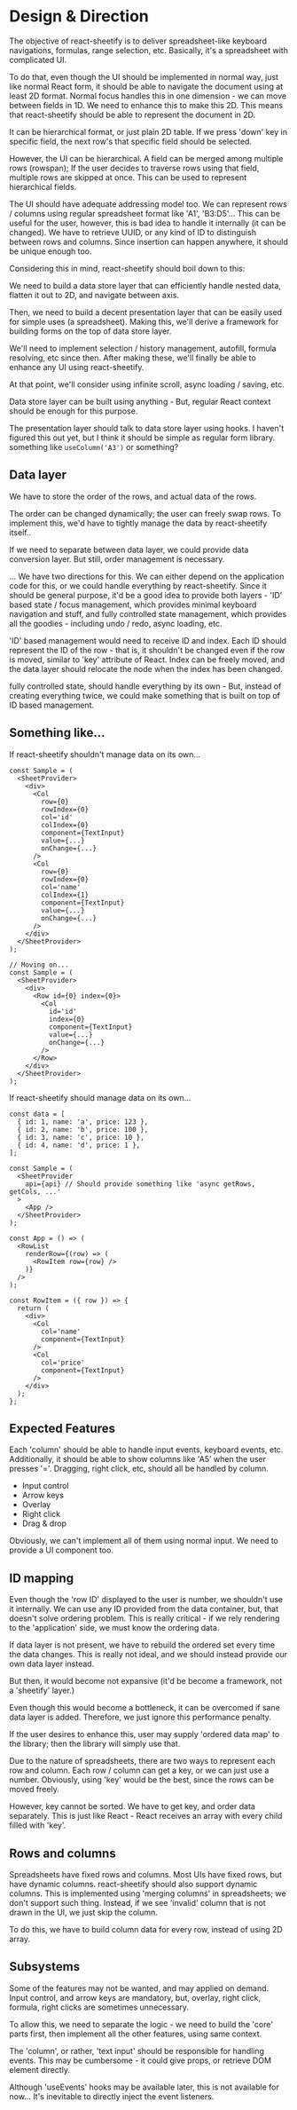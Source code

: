 # Design & Direction
The objective of react-sheetify is to deliver spreadsheet-like keyboard
navigations, formulas, range selection, etc. Basically, it's a spreadsheet with
complicated UI.

To do that, even though the UI should be implemented in normal way, just
like normal React form, it should be able to navigate the document using at
least 2D format. Normal focus handles this in one dimension - we can move
between fields in 1D. We need to enhance this to make this 2D. This means that
react-sheetify should be able to represent the document in 2D.

It can be hierarchical format, or just plain 2D table. If we press 'down' key
in specific field, the next row's that specific field should be selected.

However, the UI can be hierarchical. A field can be merged among multiple
rows (rowspan); If the user decides to traverse rows using that field, multiple
rows are skipped at once. This can be used to represent hierarchical fields.

The UI should have adequate addressing model too. We can represent rows / 
columns using regular spreadsheet format like 'A1', 'B3:D5'... This can be
useful for the user, however, this is bad idea to handle it internally (it can
be changed). We have to retrieve UUID, or any kind of ID to distinguish
between rows and columns. Since insertion can happen anywhere, it should be
unique enough too.

Considering this in mind, react-sheetify should boil down to this:

We need to build a data store layer that can efficiently handle nested data,
flatten it out to 2D, and navigate between axis.

Then, we need to build a decent presentation layer that can be easily
used for simple uses (a spreadsheet). Making this, we'll derive a framework
for building forms on the top of data store layer.

We'll need to implement selection / history management, autofill, formula
resolving, etc since then. After making these, we'll finally be able to enhance
any UI using react-sheetify.

At that point, we'll consider using infinite scroll, async loading / saving,
etc.

Data store layer can be built using anything - But, regular React context
should be enough for this purpose.

The presentation layer should talk to data store layer using hooks. I haven't
figured this out yet, but I think it should be simple as regular form library.
something like `useColumn('A3')` or something?

## Data layer
We have to store the order of the rows, and actual data of the rows.

The order can be changed dynamically; the user can freely swap rows. To
implement this, we'd have to tightly manage the data by react-sheetify itself..

If we need to separate between data layer, we could provide data conversion
layer. But still, order management is necessary.

... We have two directions for this. We can either depend on the application
code for this, or we could handle everything by react-sheetify. Since it should
be general purpose, it'd be a good idea to provide both layers - 'ID' based
state / focus management, which provides minimal keyboard navigation and
stuff, and fully controlled state management, which provides all the goodies -
including undo / redo, async loading, etc.

'ID' based management would need to receive ID and index. Each ID should
represent the ID of the row - that is, it shouldn't be changed even if the
row is moved, similar to 'key' attribute of React.
Index can be freely moved, and the data layer should relocate the node when
the index has been changed.

fully controlled state, should handle everything by its own - But, instead of
creating everything twice, we could make something that is built on top of
ID based management.

## Something like...

If react-sheetify shouldn't manage data on its own...

```tsx
const Sample = (
  <SheetProvider>
    <div>
      <Col
        row={0}
        rowIndex={0}
        col='id'
        colIndex={0}
        component={TextInput}
        value={...}
        onChange={...}
      />
      <Col
        row={0}
        rowIndex={0}
        col='name'
        colIndex={1}
        component={TextInput}
        value={...}
        onChange={...}
      />
    </div>
  </SheetProvider>
);

// Moving on...
const Sample = (
  <SheetProvider>
    <div>
      <Row id={0} index={0}>
        <Col
          id='id'
          index={0}
          component={TextInput}
          value={...}
          onChange={...}
        />
      </Row>
    </div>
  </SheetProvider>
);
```

If react-sheetify should manage data on its own...

```tsx
const data = [
  { id: 1, name: 'a', price: 123 },
  { id: 2, name: 'b', price: 100 },
  { id: 3, name: 'c', price: 10 },
  { id: 4, name: 'd', price: 1 },
];

const Sample = (
  <SheetProvider
    api={api} // Should provide something like 'async getRows, getCols, ...'
  >
    <App />
  </SheetProvider>
);

const App = () => (
  <RowList
    renderRow={(row) => (
      <RowItem row={row} />
    )}
  />
);

const RowItem = ({ row }) => {
  return (
    <div>
      <Col
        col='name'
        component={TextInput}
      />
      <Col
        col='price'
        component={TextInput}
      />
    </div>
  );
};
```

## Expected Features
Each 'column' should be able to handle input events, keyboard events, etc.
Additionally, it should be able to show columns like 'A5' when the user
presses '='. Dragging, right click, etc, should all be handled by column.

- Input control
- Arrow keys
- Overlay
- Right click
- Drag & drop

Obviously, we can't implement all of them using normal input. We need to
provide a UI component too.

## ID mapping
Even though the 'row ID' displayed to the user is number, we shouldn't use it
internally. We can use any ID provided from the data container, but, that
doesn't solve ordering problem. This is really critical - if we rely rendering
to the 'application' side, we must know the ordering data.

If data layer is not present, we have to rebuild the ordered set every time
the data changes. This is really not ideal, and we should instead provide our
own data layer instead.

But then, it would become not expansive (it'd be become a framework, not
a 'sheetify' layer.)

Even though this would become a bottleneck, it can be overcomed if sane data
layer is added. Therefore, we just ignore this performance penalty.

If the user desires to enhance this, user may supply 'ordered data map' to the
library; then the library will simply use that.

Due to the nature of spreadsheets, there are two ways to represent each row
and column. Each row / column can get a key, or we can just use a number.
Obviously, using 'key' would be the best, since the rows can be moved freely.

However, key cannot be sorted. We have to get key, and order data separately.
This is just like React - React receives an array with every child filled with
'key'.

## Rows and columns
Spreadsheets have fixed rows and columns. Most UIs have fixed rows, but have
dynamic columns. react-sheetify should also support dynamic columns. This is
implemented using 'merging columns' in spreadsheets; we don't support such
thing. Instead, if we see 'invalid' column that is not drawn in the UI, we just
skip the column.

To do this, we have to build column data for every row, instead of using
2D array.

## Subsystems
Some of the features may not be wanted, and may applied on demand.
Input control, and arrow keys are mandatory, but, overlay, right click, formula,
right clicks are sometimes unnecessary.

To allow this, we need to separate the logic - we need to build the 'core' parts
first, then implement all the other features, using same context.

The 'column', or rather, 'text input' should be responsible for handling events.
This may be cumbersome - it could give props, or retrieve DOM element directly.

Although 'useEvents' hooks may be available later, this is not available for
now... It's inevitable to directly inject the event listeners.
